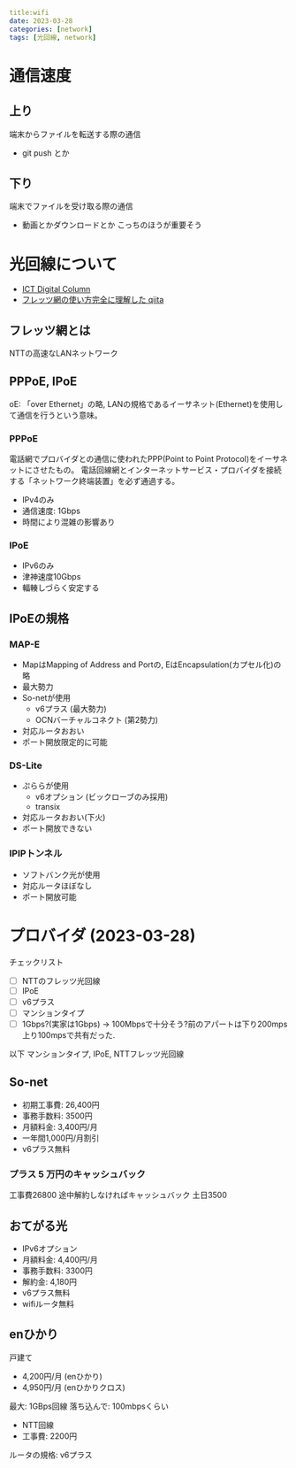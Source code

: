 ```yaml
title:wifi
date: 2023-03-28
categories: [network]
tags: [光回線, network]
```

# 通信速度

## 上り

端末からファイルを転送する際の通信

- git push とか

## 下り

端末でファイルを受け取る際の通信

- 動画とかダウンロードとか
こっちのほうが重要そう

# 光回線について

- [ICT Digital Column](https://www.nttpc.co.jp/column/network/pppoe_ipoe.html)
- [フレッツ網の使い方完全に理解した qiita](https://qiita.com/7GHz/items/2eeb5d5644fc9df6bc10)


## フレッツ網とは
NTTの高速なLANネットワーク


## PPPoE, IPoE

oE: 「over Ethernet」の略,
LANの規格であるイーサネット(Ethernet)を使用して通信を行うという意味。

### PPPoE

電話網でプロバイダとの通信に使われたPPP(Point to Point Protocol)をイーサネットにさせたもの。
電話回線網とインターネットサービス・プロバイダを接続する「ネットワーク終端装置」を必ず通過する。

- IPv4のみ
- 通信速度: 1Gbps
- 時間により混雑の影響あり

### IPoE

- IPv6のみ
- 津神速度10Gbps
- 輻輳しづらく安定する

## IPoEの規格

### MAP-E
- MapはMapping of Address and Portの, EはEncapsulation(カプセル化)の略
- 最大勢力
- So-netが使用
    * v6プラス (最大勢力)
    * OCNバーチャルコネクト (第2勢力)
- 対応ルータおおい
- ポート開放限定的に可能

### DS-Lite

- ぷららが使用
    * v6オプション (ビックローブのみ採用)
    * transix
- 対応ルータおおい(下火)
- ポート開放できない


### IPIPトンネル

- ソフトバンク光が使用
- 対応ルータほぼなし
- ポート開放可能

# プロバイダ (2023-03-28)

チェックリスト

- [ ] NTTのフレッツ光回線
- [ ] IPoE
- [ ] v6プラス
- [ ] マンションタイプ
- [ ] 1Gbps?(実家は1Gbps) &rarr; 100Mbpsで十分そう?前のアパートは下り200mps上り100mpsで共有だった.

以下 マンションタイプ, IPoE, NTTフレッツ光回線


## So-net

- 初期工事費: 26,400円
- 事務手数料: 3500円
- 月額料金: 3,400円/月
- 一年間1,000円/月割引
- v6プラス無料

### プラス    5 万円のキャッシュバック
工事費26800 途中解約しなければキャッシュバック
土日3500


## おてがる光

- IPv6オプション
- 月額料金: 4,400円/月
- 事務手数料: 3300円
- 解約金: 4,180円
- v6プラス無料
- wifiルータ無料

## enひかり
戸建て
- 4,200円/月 (enひかり)
- 4,950円/月 (enひかりクロス)

最大: 1GBps回線
落ち込んで: 100mbpsくらい
- NTT回線
- 工事費: 2200円

ルータの規格: v6プラス
